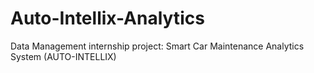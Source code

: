 # Auto-Intellix-Analytics
Data Management internship project: Smart Car Maintenance Analytics System (AUTO-INTELLIX)

